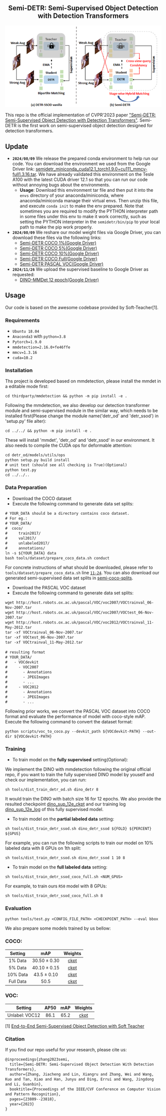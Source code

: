 <div align="center">

<h2> Semi-DETR: Semi-Supervised Object Detection with Detection Transformers </h2>

</div>

![](./resources/teaser.png)

This repo is the official implementation of CVPR'2023 paper ["Semi-DETR: Semi-Supervised Object Detection with Detection Transformers"](https://arxiv.org/abs/2307.08095). Semi-DETR is the first work on semi-supervised object detection designed for detection transformers.
## Update
- **`2024/08/09`**  We release the prepared conda environment to help run our code. You can download the environment we used from the Google Driver link: [semidetr_miniconda_cuda12.1_torch1.9.0+cu111_mmcv-full1.3.16.tar](https://drive.google.com/file/d/1XoaMtMMVW4_qUGHXEOlEnjnOUaapyWwA/view?usp=drive_link). We have already validated this environment on the Tesle A100 with the latest CUDA driver 12.1 so that you can run our code without annoying bugs about the environments.
  -   **Usage**: Download this environment tar file and then put it into the `envs` directory of your anaconda/miniconda, where anaconda/miniconda manage their virtual envs. Then unzip this file, and execute `conda init` to make the env prepared. Note that sometimes you are required to modify the PYTHON interpreter path in some files under this env to make it work correctly, such as setting the PYTHON interpreter in the `semidetr/bin/pip` to your local path to make the pip work properly.
-  **`2024/08/09`** We reshare our model weight files via Google Driver, you can download these files via the following links:
    - [Semi-DETR COCO 1\%(Google Driver)](https://drive.google.com/file/d/1guWr-7Klvt8w16on082JUPdnsPBv8b_D/view?usp=drive_link)
    - [Semi-DETR COCO 5\%(Google Driver)](https://drive.google.com/file/d/1R7FfkOkiR57WSleKJmHj2BitVj_xfqam/view?usp=drive_link)
    - [Semi-DETR COCO 10\%(Google Driver)](https://drive.google.com/file/d/1gYBzI_SANfl9_HqklzWJ_hBE55Gh4wnI/view?usp=drive_link)
    - [Semi-DETR COCO Full(Google Driver)](https://drive.google.com/file/d/17OPojkoIU7wwRcT4xNuuXONNy4zIymA4/view?usp=sharing)
    - [Semi-DETR PASCAL VOC(Google Driver)](https://drive.google.com/file/d/1oLyyrRT5GqHyo40I-4BQjnURLJFXAQ5Q/view?usp=sharing)
  - **`2024/11/26`** We upload the supervised baseline to Google Driver as requested:
    - [DINO-MMDet 12 epoch(Google Driver)](https://drive.google.com/file/d/12EvorMAW4PCZllctx4QphP2j8eUoJteB/view?usp=sharing)
   
## Usage
Our code is based on the awesome codebase provided by Soft-Teacher[1].

### Requirements
- `Ubuntu 18.04`
- `Anaconda3` with `python=3.8`
- `Pytorch=1.9.0`
- `mmdetection=2.16.0+fe46ffe`
- `mmcv=1.3.16`
- `cuda=10.2`

<!-- #### Notes
- The project should be compatible to the latest version of `mmdetection`. If you want to switch to the same version `mmdetection` as ours, run `cd thirdparty/mmdetection && git checkout v2.16.0` -->
### Installation
Ths project is developed based on mmdetection, please install the mmdet in a editable mode first:
```
cd thirdparty/mmdetection && python -m pip install -e .
```
Following the mmdetection, we also develop our detection transformer module and semi-supervised module in the similar way, which needs to be installed first(Please change the module name('detr_od' and 'detr_ssod') in 'setup.py' file alter):
```
cd ../../ && python -m pip install -e .
```
These will install 'mmdet', 'detr_od' and 'detr_ssod' in our environment.
It also needs to compile the CUDA ops for deformable attention:
```
cd detr_od/models/utils/ops
python setup.py build install
# unit test (should see all checking is True)(Optional)
python test.py
cd ../../..
```
### Data Preparation
- Download the COCO dataset
- Execute the following command to generate data set splits:
```shell script
# YOUR_DATA should be a directory contains coco dataset.
# For eg.:
# YOUR_DATA/
#  coco/
#     train2017/
#     val2017/
#     unlabeled2017/
#     annotations/
ln -s ${YOUR_DATA} data
bash tools/dataset/prepare_coco_data.sh conduct

```
For concrete instructions of what should be downloaded, please refer to `tools/dataset/prepare_coco_data.sh` line [`11-24`](https://github.com/microsoft/SoftTeacher/blob/863d90a3aa98615be3d156e7d305a22c2a5075f5/tools/dataset/prepare_coco_data.sh#L11). You can also download our generated semi-supervised data set splits in [semi-coco-splits](https://pan.baidu.com/s/1-b4D5ObCcg28TAp0iNr_cQ?pwd=wnsb).
- Download the PASCAL VOC dataset
- Execute the following command to generate data set splits:
```shell script
wget http://host.robots.ox.ac.uk/pascal/VOC/voc2007/VOCtrainval_06-Nov-2007.tar
wget http://host.robots.ox.ac.uk/pascal/VOC/voc2007/VOCtest_06-Nov-2007.tar
wget http://host.robots.ox.ac.uk/pascal/VOC/voc2012/VOCtrainval_11-May-2012.tar
tar -xf VOCtrainval_06-Nov-2007.tar
tar -xf VOCtest_06-Nov-2007.tar
tar -xf VOCtrainval_11-May-2012.tar

# resulting format
# YOUR_DATA/
#   - VOCdevkit
#     - VOC2007
#       - Annotations
#       - JPEGImages
#       - ...
#     - VOC2012
#       - Annotations
#       - JPEGImages
#       - ...
```
Following prior works, we convert the PASCAL VOC dataset into COCO format and evaluate the performance of model with coco-style mAP. Execute the following command to convert the dataset format:
```shell script
python scripts/voc_to_coco.py --devkit_path ${VOCdevkit-PATH} --out-dir ${VOCdevkit-PATH}
```
### Training
- To train model on the **fully supervised** setting(Optional):

We implement the DINO with mmdetection following the original official repo, if you want to train the fully supervised DINO model by youself and check our implementation, you can run:
```shell script
sh tools/dist_train_detr_od.sh dino_detr 8
```
It would train the DINO with batch size 16 for 12 epochs. We also provide the resulted checkpoint [dino_sup_12e_ckpt](https://pan.baidu.com/s/1_jurNR3lKRL6--mL4grqpg?pwd=q32i) and our training log [dino_sup_12e_log](https://pan.baidu.com/s/1pVtpfAhdYkbpst81dKIYoA?pwd=gwmx) of this fully supervised model.

- To train model on the **partial labeled data** setting:
```shell script
sh tools/dist_train_detr_ssod.sh dino_detr_ssod ${FOLD} ${PERCENT} ${GPUS}
```
For example, you can run the following scripts to train our model on 10% labeled data with 8 GPUs on 1th split:

```shell script
sh tools/dist_train_detr_ssod.sh dino_detr_ssod 1 10 8
```

- To train model on the **full labeled data** setting:

```shell script
sh tools/dist_train_detr_ssod_coco_full.sh <NUM_GPUS>
```
For example, to train ours `R50` model with 8 GPUs:
```shell script
sh tools/dist_train_detr_ssod_coco_full.sh 8
```



### Evaluation
```
python tools/test.py <CONFIG_FILE_PATH> <CHECKPOINT_PATH> --eval bbox
```

We also prepare some models trained by us bellow:
### COCO:
|Setting|mAP|Weights|
|:---:|:----:|:----:|
|1% Data|30.50 $\pm$ 0.30|[ckpt](https://pan.baidu.com/s/1_P6rfyVHx2Xg26yYkY2BSw?pwd=jh10)|
|5% Data|40.10 $\pm$ 0.15 |[ckpt](https://pan.baidu.com/s/1VHB_FOke0GFdu9nbxHwcpQ?pwd=2lfj)|
|10% Data|43.5 $\pm$ 0.10|[ckpt](https://pan.baidu.com/s/16IotJkiu_Lg7nYg_N_s94A?pwd=vak3)|
|Full Data|50.5|[ckpt](https://pan.baidu.com/s/1XBueHD-usZX5Y_o9BMQxjw?pwd=iroz)|

### VOC:
|Setting|AP50|mAP|Weights|
|:---:|:----:|:---:|:----:|
|Unlabel: VOC12|86.1|65.2|[ckpt](https://pan.baidu.com/s/1UqgLZi_6NkW0SkrZh1EAmg?pwd=7dhc)



[1] [End-to-End Semi-Supervised Object Detection with Soft Teacher](http://arxiv.org/abs/2106.09018)

### Citation
If you find our repo useful for your research, please cite us:
```
@inproceedings{zhang2023semi,
  title={Semi-DETR: Semi-Supervised Object Detection With Detection Transformers},
  author={Zhang, Jiacheng and Lin, Xiangru and Zhang, Wei and Wang, Kuo and Tan, Xiao and Han, Junyu and Ding, Errui and Wang, Jingdong and Li, Guanbin},
  booktitle={Proceedings of the IEEE/CVF Conference on Computer Vision and Pattern Recognition},
  pages={23809--23818},
  year={2023}
}

```
